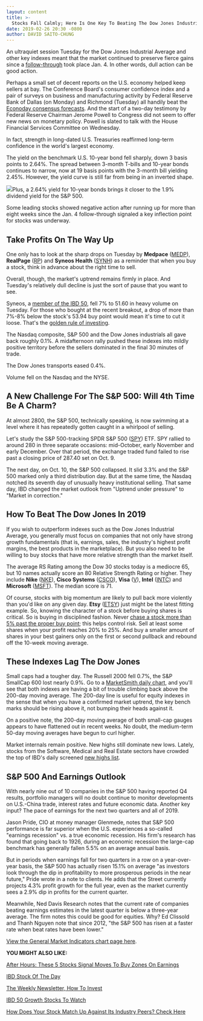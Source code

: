 ```yaml
---
layout: content
title: >-
  Stocks Fall Calmly; Here Is One Key To Beating The Dow Jones Industrial Average In 2019
date: 2019-02-26 20:30 -0800
author: DAVID SAITO-CHUNG
---
```






An ultraquiet session Tuesday for the Dow Jones Industrial Average and other key indexes meant that the market continued to preserve fierce gains since a [follow-through](https://www.investors.com/how-to-invest/investors-corner/how-to-find-next-stock-market-bottom/) took place Jan. 4. In other words, dull action can be good action.




Perhaps a small set of decent reports on the U.S. economy helped keep sellers at bay. The Conference Board's consumer confidence index and a pair of surveys on business and manufacturing activity by Federal Reserve Bank of Dallas (on Monday) and Richmond (Tuesday) all handily beat the [Econoday consensus forecasts](https://research.investors.com/economic-calendar/). And the start of a two-day testimony by Federal Reserve Chairman Jerome Powell to Congress did not seem to offer new news on monetary policy. Powell is slated to talk with the House Financial Services Committee on Wednesday.


In fact, strength in long-dated U.S. Treasuries reaffirmed long-term confidence in the world's largest economy.


The yield on the benchmark U.S. 10-year bond fell sharply, down 3 basis points to 2.64%. The spread between 3-month T-bills and 10-year bonds continues to narrow, now at 19 basis points with the 3-month bill yielding 2.45%. However, the yield curve is still far from being in an inverted shape.


![](https://www.investors.com/wp-content/uploads/2019/02/MP022619-199x300.jpg)Plus, a 2.64% yield for 10-year bonds brings it closer to the 1.9% dividend yield for the S&P 500.


Some leading stocks showed negative action after running up for more than eight weeks since the Jan. 4 follow-through signaled a key inflection point for stocks was underway.


Take Profits On The Way Up
--------------------------


One only has to look at the sharp drops on Tuesday by **Medpace** ([MEDP](https://research.investors.com/quote.aspx?symbol=MEDP)), **RealPage** ([RP](https://research.investors.com/quote.aspx?symbol=RP)) and **Syneos Health** ([SYNH](https://research.investors.com/quote.aspx?symbol=SYNH)) as a reminder that when you buy a stock, think in advance about the right time to sell.


Overall, though, the market's uptrend remains firmly in place. And Tuesday's relatively dull decline is just the sort of pause that you want to see.


Syneos, a [member of the IBD 50](https://research.investors.com/stock-lists/ibd-50/), fell 7% to 51.60 in heavy volume on Tuesday. For those who bought at the recent breakout, a drop of more than 7%-8% below the stock's 53.94 buy point would mean it's time to cut it loose. That's the [golden rule of investing](https://www.investors.com/how-to-invest/investors-corner/still-the-no-1-rule-for-stock-investors-always-cut-your-losses-short/).



The Nasdaq composite, S&P 500 and the Dow Jones industrials all gave back roughly 0.1%. A midafternoon rally pushed these indexes into mildly positive territory before the sellers dominated in the final 30 minutes of trade.


The Dow Jones transports eased 0.4%.


Volume fell on the Nasdaq and the NYSE.


A New Challenge For The S&P 500: Will 4th Time Be A Charm?
----------------------------------------------------------


At almost 2800, the S&P 500, technically speaking, is now swimming at a level where it has repeatedly gotten caught in a whirlpool of selling.


Let's study the S&P 500-tracking SPDR S&P 500 ([SPY](https://research.investors.com/quote.aspx?symbol=SPY)) ETF. SPY rallied to around 280 in three separate occasions: mid-October, early November and early December. Over that period, the exchange traded fund failed to rise past a closing price of 287.40 set on Oct. 9.



The next day, on Oct. 10, the S&P 500 collapsed. It slid 3.3% and the S&P 500 marked only a third distribution day. But at the same time, the Nasdaq notched its seventh day of unusually heavy institutional selling. That same day, IBD changed the market outlook from "Uptrend under pressure" to "Market in correction."


How To Beat The Dow Jones In 2019
---------------------------------


If you wish to outperform indexes such as the Dow Jones Industrial Average, you generally must focus on companies that not only have strong growth fundamentals (that is, earnings, sales, the industry's highest profit margins, the best products in the marketplace). But you also need to be willing to buy stocks that have more relative strength than the market itself.


The average RS Rating among the Dow 30 stocks today is a mediocre 65, but 10 names actually score an 80 Relative Strength Rating or higher. They include **Nike** ([NKE](https://research.investors.com/quote.aspx?symbol=NKE)), **Cisco Systems** ([CSCO](https://research.investors.com/quote.aspx?symbol=CSCO)), **Visa** ([V](https://research.investors.com/quote.aspx?symbol=V)), **Intel** ([INTC](https://research.investors.com/quote.aspx?symbol=INTC)) and **Microsoft** ([MSFT](https://research.investors.com/quote.aspx?symbol=MSFT)). The median score is 71.


Of course, stocks with big momentum are likely to pull back more violently than you'd like on any given day. **Etsy** ([ETSY](https://research.investors.com/quote.aspx?symbol=ETSY)) just might be the latest fitting example. So, knowing the character of a stock before buying shares is critical. So is buying in disciplined fashion. Never [chase a stock more than 5% past the proper buy point](https://www.investors.com/how-to-invest/investors-corner/nvidia-buy-range/); this helps control risk. Sell at least some shares when your profit reaches 20% to 25%. And buy a smaller amount of shares in your best gainers only on the first or second pullback and rebound off the 10-week moving average.


These Indexes Lag The Dow Jones
-------------------------------


Small caps had a tougher day. The Russell 2000 fell 0.7%, the S&P SmallCap 600 lost nearly 0.9%. Go to a [MarketSmith daily chart](https://marketsmith.investors.com/), and you'll see that both indexes are having a bit of trouble climbing back above the 200-day moving average. The 200-day line is useful for equity indexes in the sense that when you have a confirmed market uptrend, the key bench marks should be rising above it, not bumping their heads against it.


On a positive note, the 200-day moving average of both small-cap gauges appears to have flattened out in recent weeks. No doubt, the medium-term 50-day moving averages have begun to curl higher.


Market internals remain positive. New highs still dominate new lows. Lately, stocks from the Software, Medical and Real Estate sectors have crowded the top of IBD's daily screened [new highs list](https://www.investors.com/ibd-data-tables/).


S&P 500 And Earnings Outlook
----------------------------


With nearly nine out of 10 companies in the S&P 500 having reported Q4 results, portfolio managers will no doubt continue to monitor developments on U.S.-China trade, interest rates and future economic data. Another key input? The pace of earnings for the next two quarters and all of 2019.


Jason Pride, CIO at money manager Glenmede, notes that S&P 500 performance is far superior when the U.S. experiences a so-called "earnings recession" vs. a true economic recession. His firm's research has found that going back to 1926, during an economic recession the large-cap benchmark has generally fallen 5.5% on an average annual basis.


But in periods when earnings fall for two quarters in a row on a year-over-year basis, the S&P 500 has actually risen 15.1% on average "as investors look through the dip in profitability to more prosperous periods in the near future," Pride wrote in a note to clients. He adds that the Street currently projects 4.3% profit growth for the full year, even as the market currently sees a 2.9% dip in profits for the current quarter.


Meanwhile, Ned Davis Research notes that the current rate of companies beating earnings estimates in the latest quarter is below a three-year average. The firm notes this could be good for equities. Why? Ed Clissold and Thanh Nguyen note that since 2012, "the S&P 500 has risen at a faster rate when beat rates have been lower."


[View the General Market Indicators chart page here](https://www.investors.com/wp-content/uploads/2019/02/IBD2602152659GMI2.pdf).


**YOU MIGHT ALSO LIKE:**


[After Hours: These 5 Stocks Signal Moves To Buy Zones On Earnings](https://www.investors.com/market-trend/stock-market-today/dow-jones-futures-palo-alto-earnings-palo-alto-stock-tandem-diabetes-stock/)


[IBD Stock Of The Day](https://www.investors.com/research/ibd-stock-of-the-day/)


[The Weekly Newsletter, How To Invest](https://shop.investors.com/offer/splashresponsive.aspx?id=newsletters-howtoinvest)


[IBD 50 Growth Stocks To Watch](https://www.investors.com/research/ibd-50-growth-stocks-to-watch/)


[How Does Your Stock Match Up Against Its Industry Peers? Check Here](https://research.investors.com/stock-checkup/)




